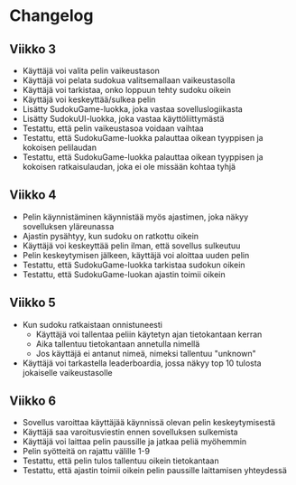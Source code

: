 # Changelog

## Viikko 3

- Käyttäjä voi valita pelin vaikeustason
- Käyttäjä voi pelata sudokua valitsemallaan vaikeustasolla
- Käyttäjä voi tarkistaa, onko loppuun tehty sudoku oikein 
- Käyttäjä voi keskeyttää/sulkea pelin
- Lisätty SudokuGame-luokka, joka vastaa sovelluslogiikasta
- Lisätty SudokuUI-luokka, joka vastaa käyttöliittymästä
- Testattu, että pelin vaikeustasoa voidaan vaihtaa
- Testattu, että SudokuGame-luokka palauttaa oikean tyyppisen ja kokoisen pelilaudan
- Testattu, että SudokuGame-luokka palauttaa oikean tyyppisen ja kokoisen ratkaisulaudan, joka ei ole missään kohtaa tyhjä

## Viikko 4

- Pelin käynnistäminen käynnistää myös ajastimen, joka näkyy sovelluksen yläreunassa
- Ajastin pysähtyy, kun sudoku on ratkottu oikein
- Käyttäjä voi keskeyttää pelin ilman, että sovellus sulkeutuu 
- Pelin keskeytymisen jälkeen, käyttäjä voi aloittaa uuden pelin 
- Testattu, että SudokuGame-luokka tarkistaa sudokun oikein
- Testattu, että SudokuGame-luokan ajastin toimii oikein

## Viikko 5

- Kun sudoku ratkaistaan onnistuneesti
    - Käyttäjä voi tallentaa peliin käytetyn ajan tietokantaan kerran
    - Aika tallentuu tietokantaan annetulla nimellä
    - Jos käyttäjä ei antanut nimeä, nimeksi tallentuu "unknown"
- Käyttäjä voi tarkastella leaderboardia, jossa näkyy top 10 tulosta jokaiselle vaikeustasolle

## Viikko 6

- Sovellus varoittaa käyttäjää käynnissä olevan pelin keskeytymisestä
- Käyttäjä saa varoitusviestin ennen sovelluksen sulkemista
- Käyttäjä voi laittaa pelin paussille ja jatkaa peliä myöhemmin
- Pelin syötteitä on rajattu välille 1-9
- Testattu, että pelin tulos tallentuu oikein tietokantaan
- Testattu, että ajastin toimii oikein pelin paussille laittamisen yhteydessä
